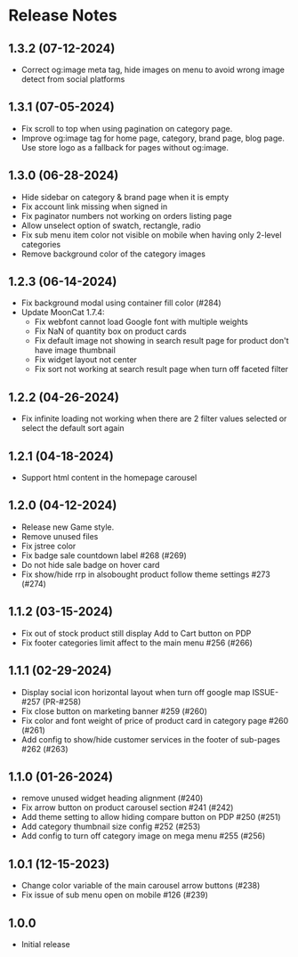 # Release Notes

## 1.3.2 (07-12-2024)
- Correct og:image meta tag, hide images on menu to avoid wrong image detect from social platforms

## 1.3.1 (07-05-2024)
- Fix scroll to top when using pagination on category page.
- Improve og:image tag for home page, category, brand page, blog page. Use store logo as a fallback for pages without og:image.

## 1.3.0 (06-28-2024)
- Hide sidebar on category & brand page when it is empty
- Fix account link missing when signed in
- Fix paginator numbers not working on orders listing page
- Allow unselect option of swatch, rectangle, radio
- Fix sub menu item color not visible on mobile when having only 2-level categories
- Remove background color of the category images

## 1.2.3 (06-14-2024)
- Fix background modal using container fill color (#284)
- Update MoonCat 1.7.4:
  - Fix webfont cannot load Google font with multiple weights
  - Fix NaN of quantity box on product cards
  - Fix default image not showing in search result page for product don't have image thumbnail
  - Fix widget layout not center
  - Fix sort not working at search result page when turn off faceted filter

## 1.2.2 (04-26-2024)
- Fix infinite loading not working when there are 2 filter values selected or select the default sort again

## 1.2.1 (04-18-2024)
- Support html content in the homepage carousel

## 1.2.0 (04-12-2024)
- Release new Game style.
- Remove unused files
- Fix jstree color
- Fix badge sale countdown label #268 (#269)
- Do not hide sale badge on hover card
- Fix show/hide rrp in alsobought product follow theme settings #273 (#274)

## 1.1.2 (03-15-2024)
- Fix out of stock product still display Add to Cart button on PDP
- Fix footer categories limit affect to the main menu #256 (#266)

## 1.1.1 (02-29-2024)
- Display social icon horizontal layout when turn off google map ISSUE-#257 (PR-#258)
- Fix close button on marketing banner #259 (#260)
- Fix color and font weight of price of product card in category page #260 (#261)
- Add config to show/hide customer services in the footer of sub-pages #262 (#263)

## 1.1.0 (01-26-2024)
- remove unused widget heading alignment (#240)
- Fix arrow button on product carousel section #241 (#242)
- Add theme setting to allow hiding compare button on PDP #250 (#251)
- Add category thumbnail size config #252 (#253)
- Add config to turn off category image on mega menu #255 (#256)

## 1.0.1 (12-15-2023)
- Change color variable of the main carousel arrow buttons (#238)
- Fix issue of sub menu open on mobile #126 (#239)

## 1.0.0
- Initial release

